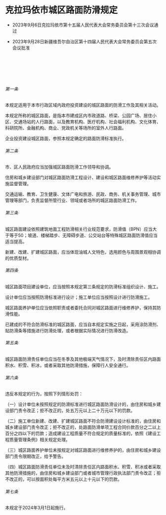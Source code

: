 # 克拉玛依市城区路面防滑规定

- 2023年9月6日克拉玛依市第十五届人民代表大会常务委员会第十三次会议通过

- 2023年9月28日新疆维吾尔自治区第十四届人民代表大会常务委员会第五次会议批准

<!-- INFO END -->

​

​

​

###### 第一条

本规定适用于本市行政区域内政府投资建设的城区路面的防滑工作及其相关活动。

本规定所称的城区路面，是指本市建成区内市政道路、桥梁、公园广场、居住小区、交通场站的人行路面，以及教育机构、医疗机构、社会福利机构、文化体育、科研院所、金融机构、商业、党政机关等场所的室外人行路面。

企业投资建设城区路面，参照本规定确定的路面防滑标准执行。

###### 第二条

市、区人民政府应当加强城区路面防滑工作领导和协调。

住房和城乡建设部门对城区路面防滑工程设计、建设和城区路面维修养护等活动实施监督管理。

交通运输、教育、卫生健康、文体广电和旅游、民政、商务、机关事务管理、城市管理等部门，负责监督所管行业、领域或者场所的城区路面防滑工作。

###### 第三条

城区路面建设依照建筑地面工程防滑相关行业规范要求，防滑值（BPN）应当大于等于50；坡道、楼梯踏步、无障碍步道、公交站台等特殊城区路面防滑值应当适当提高。

新建、改建、扩建城区路面，应当体现油城人文特色，选用颜色与周围景观相协调的优质型材。

###### 第四条

城区路面项目建设单位，应当按照本规定第三条规定的防滑标准组织设计、施工。

设计单位应当按照防滑标准进行设计；施工单位应当按照设计进行防滑施工。

城区路面养护单位应当依照职责或者委托合同对城区路面进行维修养护，保持其防滑性能。

已建成的不符合防滑标准的城区路面，应当自本规定实施之日起，采用涂防滑剂、贴防滑条等措施进行防滑处理，或者根据实际情况进行防滑改造。

###### 第五条

城区路面防滑责任单位应当在冬季及其他极端天气情况下，及时清除责任区内路面积水、积雪、积冰，或者采取其他防滑措施，保障行人安全通行。

###### 第六条

违反本规定的行为，按照下列情形处罚：

（一）设计单位未按照规定的防滑标准进行城区路面防滑设计的，由住房和城乡建设部门责令改正；拒不改正的，处五万元以上二十万元以下的罚款。

（二）施工单位新建、改建、扩建城区路面不符合防滑建设设计标准的，由住房和城乡建设部门责令改正；拒不改正的，处路面防滑单项工程合同价款百分之二以上百分之四以下的罚款；造成建设工程质量不符合规定的质量标准的，依照《建设工程质量管理条例》相关规定处理。

（三）城区路面养护单位未按规定对城区路面进行维修养护的，由住房和城乡建设部门责令限期改正，给予警告。

（四）城区路面防滑责任单位未及时清除责任区内路面积水、积雪、积冰或者采取其他防滑措施的，由住房和城乡建设部门或者城市管理行政执法部门责令改正；拒不改正的，可以按面积处每平方米五元以上十元以下的罚款。

###### 第七条

本规定于2024年3月1日起施行。
